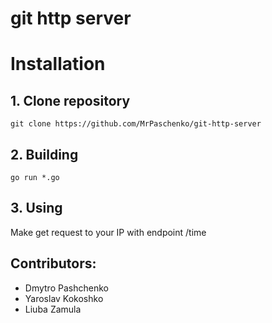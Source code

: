 # git http server

# Installation
## 1. Clone repository
`git clone https://github.com/MrPaschenko/git-http-server`
## 2.  Building
`go run *.go`
## 3.  Using
Make get request to your IP with endpoint /time
## Contributors:
- Dmytro Pashchenko
- Yaroslav Kokoshko
- Liuba Zamula